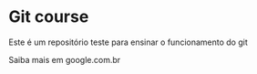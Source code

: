 # Git course

Este é um repositório teste para ensinar o funcionamento do git

Saiba mais em google.com.br